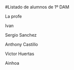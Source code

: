 #Listado de alumnos de 1º DAM

La profe 

Ivan 

Sergio Sanchez

Anthony Castillo

Victor Huertas

Ainhoa



